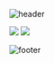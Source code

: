 
![header](https://capsule-render.vercel.app/api?type=slice&color=96b4ff&section=header&text=print('Welcome!');&rotate=8&fontSize=40&fontAlign=77&fontAlignY=20&fontColor=ffffff)

<img src="https://img.shields.io/badge/Android-3DDC84?style=flat-square&logo=Android&logoColor=white"/>
<img src="https://img.shields.io/badge/Flutter-02569B?style=for-the-badge&logo=Flutter&logoColor=white">

![footer](https://capsule-render.vercel.app/api?type=slice&color=96b4ff&section=footer&height=50)
